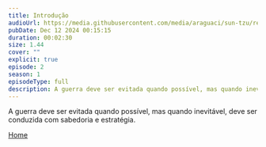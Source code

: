```yaml
---
title: Introdução
audioUrl: https://media.githubusercontent.com/media/araguaci/sun-tzu/refs/heads/main/public/audio/01-introducao.mp3
pubDate: Dec 12 2024 00:15:15
duration: 00:02:30
size: 1.44
cover: ""
explicit: true
episode: 2
season: 1
episodeType: full
description: A guerra deve ser evitada quando possível, mas quando inevitável, deve ser conduzida com sabedoria e estratégia.
---
```

A guerra deve ser evitada quando possível, mas quando inevitável, deve ser conduzida com sabedoria e estratégia.


<div class="text-center mt-16">
  <a class="btn btn-accent mt-9" href="/">Home</a>
</div>